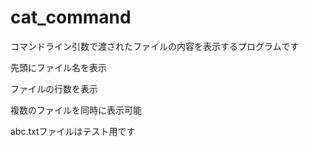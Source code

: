 # cat_command
コマンドライン引数で渡されたファイルの内容を表示するプログラムです

先頭にファイル名を表示

ファイルの行数を表示

複数のファイルを同時に表示可能

abc.txtファイルはテスト用です
